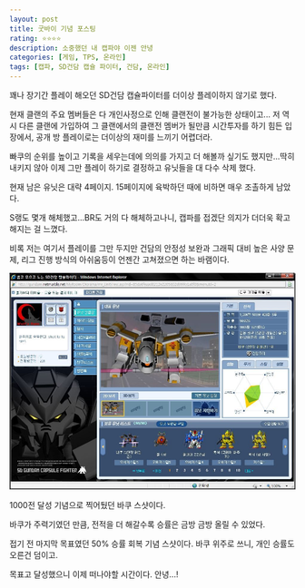 ```yaml
---
layout: post
title: 굿바이 기념 포스팅
rating: ⭐️⭐️⭐️⭐️
description: 소중했던 내 캡파야 이젠 안녕
categories: [게임, TPS, 온라인]
tags: [캡파, SD건담 캡슐 파이터, 건담, 온라인]
---
```


꽤나 장기간 플레이 해오던 SD건담 캡슐파이터를 더이상 플레이하지 않기로 했다.

현재 클랜의 주요 멤버들은 다 개인사정으로 인해 클랜전이 불가능한 상태이고... 저 역시 다른 클랜에 가입하여 그 클랜에서의 클랜전 멤버가 될만큼 시간투자를 하기 힘든 입장에서, 공개 방 플레이로는 더이상의 재미를 느끼기 어렵더라. 

빠쿠의 순위를 높이고 기록을 세우는데에 의의를 가지고 더 해볼까 싶기도 했지만...딱히 내키지 않아 이제 그만 플레이 하기로 결정하고 유닛들을 대 다수 삭제 했다.

현재 남은 유닛은 대략 4페이지. 15페이지에 육박하던 때에 비하면 매우 조촐하게 남았다.

S랭도 몇개 해체했고...BR도 거의 다 해체하고나니, 캡파를 접겠단 의지가 더더욱 확고해지는 걸 느꼈다.

비록 저는 여기서 플레이를 그만 두지만 건담의 안정성 보완과 그래픽 대비 높은 사양 문제, 리그 진행 방식의 아쉬움등이 언젠간 고쳐졌으면 하는 바램이다.

![캡파](../../img/2009/sdgcf_28.jpeg)

1000전 달성 기념으로 찍어뒀던 바쿠 스샷이다.

바쿠가 주력기였던 만큼, 전적을 더 해갈수록 승률은 금방 금방 올릴 수 있었다.

접기 전 마지막 목표였던 50% 승률 회복 기념 스샷이다. 바쿠 위주로 쓰니, 개인 승률도 오른건 덤이고.

목표고 달성했으니 이제 떠나야할 시간이다. 안녕...!
